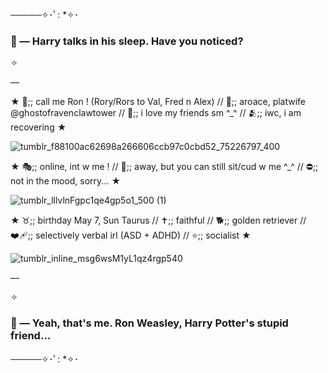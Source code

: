 ─────✧･ﾟ: *✧･
### 🦁 — Harry talks in his sleep. Have you noticed?

✧

—

★ 👑;; call me Ron ! (Rory/Rors to Val, Fred n Alex) // 🌻;; aroace, platwife @ghostofravenclawtower // 💞;; i love my friends sm ^_^ // 🫂;; iwc, i am recovering ★

![tumblr_f88100ac62698a266606ccb97c0cbd52_75226797_400](https://github.com/user-attachments/assets/b929cb3c-d134-4834-b7ec-faea19efc9a1)


★ 🎭;; online, int w me ! //
🌙;; away, but you can still sit/cud w me ^_^ //
⛔;; not in the mood, sorry... ★

![tumblr_lllvlnFgpc1qe4gp5o1_500 (1)](https://github.com/user-attachments/assets/f8374940-2885-4596-8a25-c10fcbe584f8)


★ ♉;; birthday May 7, Sun Taurus // ✝️;; faithful // 🐕;; golden retriever // ❤️‍🩹;; selectively verbal irl (ASD + ADHD) // ⭐;; socialist ★

![tumblr_inline_msg6wsM1yL1qz4rgp540](https://github.com/user-attachments/assets/6a125890-554f-4de3-89a4-8ff788cb0d08)

—

✧

### 🦁 — Yeah, that's me. Ron Weasley, Harry Potter's stupid friend...
─────✧･ﾟ: *✧･
